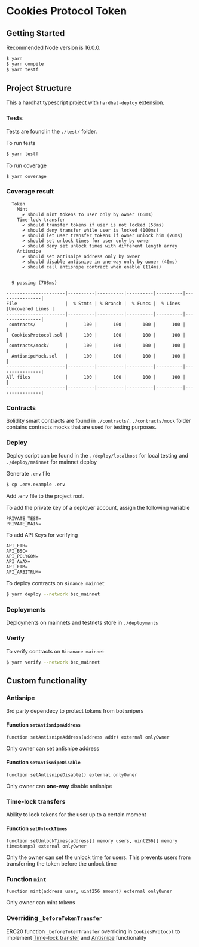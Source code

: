 # Cookies Protocol Token

## Getting Started

Recommended Node version is 16.0.0.

```bash
$ yarn
$ yarn compile
$ yarn testf
```

## Project Structure

This a hardhat typescript project with `hardhat-deploy` extension.

### Tests

Tests are found in the `./test/` folder.

To run tests

```bash
$ yarn testf
```

To run coverage

```bash
$ yarn coverage
```

### Coverage result

```text
  Token
    Mint
      ✔ should mint tokens to user only by owner (66ms)
    Time-lock transfer
      ✔ should transfer tokens if user is not locked (53ms)
      ✔ should deny transfer while user is locked (100ms)
      ✔ should let user transfer tokens if owner unlock him (76ms)
      ✔ should set unlock times for user only by owner
      ✔ should deny set unlock times with different length array
    Antisnipe
      ✔ should set antisnipe address only by owner
      ✔ should disable antisnipe in one-way only by owner (40ms)
      ✔ should call antisnipe contract when enable (114ms)


  9 passing (708ms)

----------------------|----------|----------|----------|----------|----------------|
File                  |  % Stmts | % Branch |  % Funcs |  % Lines |Uncovered Lines |
----------------------|----------|----------|----------|----------|----------------|
 contracts/           |      100 |      100 |      100 |      100 |                |
  CookiesProtocol.sol |      100 |      100 |      100 |      100 |                |
 contracts/mock/      |      100 |      100 |      100 |      100 |                |
  AntisnipeMock.sol   |      100 |      100 |      100 |      100 |                |
----------------------|----------|----------|----------|----------|----------------|
All files             |      100 |      100 |      100 |      100 |                |
----------------------|----------|----------|----------|----------|----------------|
```

### Contracts

Solidity smart contracts are found in `./contracts/`.
`./contracts/mock` folder contains contracts mocks that are used for testing purposes.

### Deploy

Deploy script can be found in the `./deploy/localhost` for local testing and `./deploy/mainnet` for mainnet deploy

Generate `.env` file

```bash
$ cp .env.example .env
```

Add .env file to the project root.

To add the private key of a deployer account, assign the following variable

```
PRIVATE_TEST=
PRIVATE_MAIN=
```

To add API Keys for verifying

```
API_ETH=
API_BSC=
API_POLYGON=
API_AVAX=
API_FTM=
API_ARBITRUM=
```

To deploy contracts on `Binance mainnet`

```bash
$ yarn deploy --network bsc_mainnet
```

### Deployments

Deployments on mainnets and testnets store in `./deployments`

### Verify

To verify contracts on `Binanace mainnet`

```bash
$ yarn verify --network bsc_mainnet
```

## Custom functionality

### Antisnipe

3rd party dependecy to protect tokens from bot snipers

#### Function `setAntisnipeAddress`

```solidity
function setAntisnipeAddress(address addr) external onlyOwner
```

Only owner can set antisnipe address

#### Function `setAntisnipeDisable`

```solidity
function setAntisnipeDisable() external onlyOwner
```

Only owner can **one-way** disable antisnipe

### Time-lock transfers

Ability to lock tokens for the user up to a certain moment

#### Function `setUnlockTimes`

```solidity
function setUnlockTimes(address[] memory users, uint256[] memory timestamps) external onlyOwner
```

Only the owner can set the unlock time for users. This prevents users from transferring the token before the unlock time

### Function `mint`

```solidity
function mint(address user, uint256 amount) external onlyOwner
```

Only owner can mint tokens

### Overriding `_beforeTokenTransfer`

ERC20 function `_beforeTokenTransfer` overriding in `CookiesProtocol` to implement [Time-lock transfer](#time-lock-transfers) and [Antisnipe](#antisnipe) functionality
